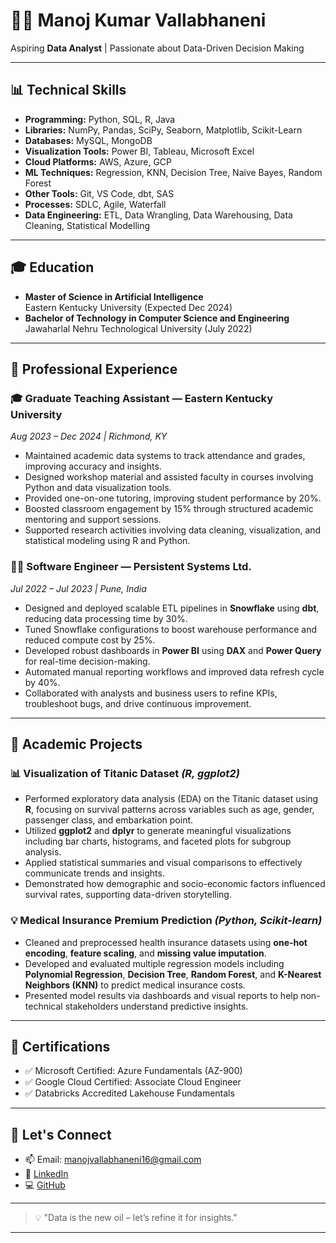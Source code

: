# 👨‍💻 Manoj Kumar Vallabhaneni

Aspiring **Data Analyst** | Passionate about Data-Driven Decision Making

---

## 📊 Technical Skills
- **Programming:** Python, SQL, R, Java
- **Libraries:** NumPy, Pandas, SciPy, Seaborn, Matplotlib, Scikit-Learn
- **Databases:** MySQL, MongoDB
- **Visualization Tools:** Power BI, Tableau, Microsoft Excel
- **Cloud Platforms:** AWS, Azure, GCP
- **ML Techniques:** Regression, KNN, Decision Tree, Naive Bayes, Random Forest
- **Other Tools:** Git, VS Code, dbt, SAS
- **Processes:** SDLC, Agile, Waterfall
- **Data Engineering:** ETL, Data Wrangling, Data Warehousing, Data Cleaning, Statistical Modelling

---

## 🎓 Education
- **Master of Science in Artificial Intelligence**  
  Eastern Kentucky University (Expected Dec 2024)
- **Bachelor of Technology in Computer Science and Engineering**  
  Jawaharlal Nehru Technological University (July 2022)

---

## 💼 Professional Experience

### 🎓 Graduate Teaching Assistant — Eastern Kentucky University  
*Aug 2023 – Dec 2024 | Richmond, KY*
- Maintained academic data systems to track attendance and grades, improving accuracy and insights.  
- Designed workshop material and assisted faculty in courses involving Python and data visualization tools.  
- Provided one-on-one tutoring, improving student performance by 20%.  
- Boosted classroom engagement by 15% through structured academic mentoring and support sessions.  
- Supported research activities involving data cleaning, visualization, and statistical modeling using R and Python.  

### 🧑‍💻 Software Engineer — Persistent Systems Ltd.  
*Jul 2022 – Jul 2023 | Pune, India*
- Designed and deployed scalable ETL pipelines in **Snowflake** using **dbt**, reducing data processing time by 30%.  
- Tuned Snowflake configurations to boost warehouse performance and reduced compute cost by 25%.  
- Developed robust dashboards in **Power BI** using **DAX** and **Power Query** for real-time decision-making.  
- Automated manual reporting workflows and improved data refresh cycle by 40%.  
- Collaborated with analysts and business users to refine KPIs, troubleshoot bugs, and drive continuous improvement.

---

## 🧪 Academic Projects

### 📊 Visualization of Titanic Dataset *(R, ggplot2)*
- Performed exploratory data analysis (EDA) on the Titanic dataset using **R**, focusing on survival patterns across variables such as age, gender, passenger class, and embarkation point.
- Utilized **ggplot2** and **dplyr** to generate meaningful visualizations including bar charts, histograms, and faceted plots for subgroup analysis.
- Applied statistical summaries and visual comparisons to effectively communicate trends and insights.
- Demonstrated how demographic and socio-economic factors influenced survival rates, supporting data-driven storytelling.

### 💡 Medical Insurance Premium Prediction *(Python, Scikit-learn)*
- Cleaned and preprocessed health insurance datasets using **one-hot encoding**, **feature scaling**, and **missing value imputation**.
- Developed and evaluated multiple regression models including **Polynomial Regression**, **Decision Tree**, **Random Forest**, and **K-Nearest Neighbors (KNN)** to predict medical insurance costs.
- Presented model results via dashboards and visual reports to help non-technical stakeholders understand predictive insights.

---
## 📜 Certifications
- ✅ Microsoft Certified: Azure Fundamentals (AZ-900)
- ✅ Google Cloud Certified: Associate Cloud Engineer
- ✅ Databricks Accredited Lakehouse Fundamentals

---

## 🔗 Let's Connect
- 📫 Email: [manojvallabhaneni16@gmail.com](mailto:manojvallabhaneni16@gmail.com)
- 💼 [LinkedIn](https://www.linkedin.com/in/manoj-kumar-vallabhaneni-5b3774212/)
- 💻 [GitHub](https://github.com/vall9133)

---

> 💡 "Data is the new oil – let’s refine it for insights."

---


